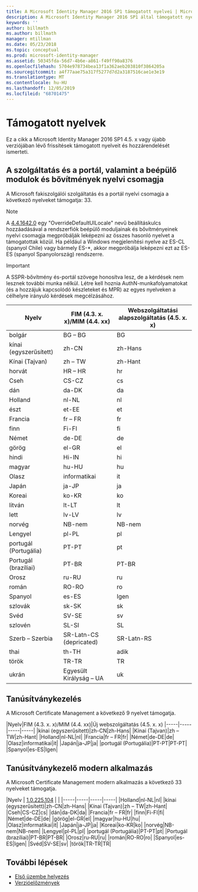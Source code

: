 ```yaml
---
title: A Microsoft Identity Manager 2016 SP1 támogatott nyelvei | Microsoft Docs
description: A Microsoft Identity Manager 2016 SP1 által támogatott nyelvek listája.
keywords: ''
author: billmath
ms.author: billmath
manager: mtillman
ms.date: 05/23/2018
ms.topic: conceptual
ms.prod: microsoft-identity-manager
ms.assetid: 50345fda-56d7-4b6e-a861-f49ff90a8376
ms.openlocfilehash: 5704e978734bea13f1a362aeb203810f3864205a
ms.sourcegitcommit: a4f77aae75a317f5277d7d2a3187516cae1e3e19
ms.translationtype: MT
ms.contentlocale: hu-HU
ms.lasthandoff: 12/05/2019
ms.locfileid: "68701475"
---
```

# <a name="supported-languages"></a>Támogatott nyelvek

Ez a cikk a Microsoft Identity Manager 2016 SP1 4.5. x vagy újabb verziójában lévő frissítések támogatott nyelveit és hozzárendelését ismerteti.

## <a name="mim-service-and-portal-and-add-ins-and-extensions-language-pack"></a>A szolgáltatás és a portál, valamint a beépülő modulok és bővítmények nyelvi csomagja 

A Microsoft fakiszolgálói szolgáltatás és a portál nyelvi csomagja a következő nyelveket támogatja: 33.  

> [!NOTE]
> A [4.4.1642.0](https://support.microsoft.com/en-us/help/4021562/hotfix-rollup-package-build-4-4-1642-0-is-available-for-microsoft) egy "OverrideDefaultUILocale" nevű beállításkulcs hozzáadásával a rendszerfiók beépülő moduljainak és bővítményeinek nyelvi csomagja megpróbálják leképezni az összes hasonló nyelvet a támogatottak közül. Ha például a Windows megjelenítési nyelve az ES-CL (spanyol Chile) vagy bármely ES-\*, akkor megpróbálja leképezni ezt az ES-ES (spanyol Spanyolország) rendszerre.

> [!IMPORTANT]
> A SSPR-bővítmény és-portál szövege honosítva lesz, de a kérdések nem lesznek további munka nélkül. Létre kell hoznia AuthN-munkafolyamatokat (és a hozzájuk kapcsolódó készleteket és MPR) az egyes nyelveken a célhelyre irányuló kérdések megcélzásához.

|       Nyelv        | FIM (4.3. x. x)/MIM (4.4. xx) | Webszolgáltatási alapszolgáltatás (4.5. x. x) |
|-----------------------|--------------------------|--------------|
|       bolgár       |          BG – BG           |      BG      |
| kínai (egyszerűsített)  |          zh-CN           |   zh-Hans    |
|   Kínai (Tajvan)    |          zh – TW           |   zh-Hant    |
|       horvát        |          HR – HR           |      hr      |
|         Cseh         |          CS-CZ           |      cs      |
|        dán         |          da-DK           |      da      |
|         Holland         |          nl-NL           |      nl      |
|       észt        |          et-EE           |      et      |
|        Francia         |          fr – FR           |      fr      |
|        finn        |          Fi-FI           |      fi      |
|        Német         |          de-DE           |      de      |
|         görög         |          el-GR           |      el      |
|         hindi         |          Hi-IN           |      hi      |
|       magyar       |          hu-HU           |      hu      |
|        Olasz        |          informatikai           |      it      |
|       Japán        |          ja-JP           |      ja      |
|        Koreai         |          ko-KR           |      ko      |
|      litván       |          lt-LT           |      lt      |
|        lett        |          lv-LV           |      lv      |
|       norvég       |          NB-nem           |    NB-nem     |
|        Lengyel         |          pl-PL           |      pl      |
| portugál (Portugália) |          PT-PT           |      pt      |
|  Portugál (brazíliai)  |          PT-BR           |    PT-BR     |
|        Orosz        |          ru-RU           |      ru      |
|       román        |          RO-RO           |      ro      |
|        Spanyol        |          es-ES           |      Igen      |
|        szlovák         |          sk-SK           |      sk      |
|        Svéd        |          SV-SE           |      sv      |
|       szlovén       |          SL-SI           |      SL      |
|   Szerb – Szerbia    |  SR-Latn-CS (depricated)  |  SR-Latn-RS  |
|         thai          |          th-TH           |      adik      |
|        török        |          TR-TR           |      TR      |
|       ukrán       |          Egyesült Királyság – UA           |      uk      |

## <a name="certificate-management"></a>Tanúsítványkezelés 
A Microsoft Certificate Management a következő 9 nyelvet támogatja. 

|Nyelv|FIM (4.3. x. x)/MIM (4.4. xx)|Új webszolgáltatás (4.5. x. x)
|-----|-----|-----|-----|
|kínai (egyszerűsített)|zh-CN|zh-Hans|
|Kínai (Tajvan)|zh – TW|zh-Hant|
|Holland|nl-NL|nl|
|Francia|fr – FR|fr|
|Német|de-DE|de|
|Olasz|informatikai|it|
|Japán|ja-JP|ja|
|portugál (Portugália)|PT-PT|PT-PT|
|Spanyol|es-ES|Igen|

## <a name="certificate-management-modern-application"></a>Tanúsítványkezelő modern alkalmazás  
A Microsoft Certificate Management modern alkalmazás a következő 33 nyelveket támogatja. 

|Nyelv | [1.0.225.104](https://www.microsoft.com/en-us/download/details.aspx?id=54954) | |
|-----|-----|-----|-----|
|Holland|nl-NL|nl|
|kínai (egyszerűsített)|zh-CN|zh-Hans|
|Kínai (Tajvan)|zh – TW|zh-Hant|
|Cseh|CS-CZ|cs|
|dán|da-DK|da|
|Francia|fr – FR|fr|
|finn|Fi-FI|fi|
|Német|de-DE|de|
|görög|el-GR|el|
|magyar|hu-HU|hu|
|Olasz|informatikai|it|
|Japán|ja-JP|ja|
|Koreai|ko-KR|ko|
|norvég|NB-nem|NB-nem|
|Lengyel|pl-PL|pl|
|portugál (Portugália)|PT-PT|pt|
|Portugál (brazíliai)|PT-BR|PT-BR|
|Orosz|ru-RU|ru|
|román|RO-RO|ro|
|Spanyol|es-ES|Igen|
|Svéd|SV-SE|sv|
|török|TR-TR|TR|

## <a name="next-steps"></a>További lépések

- [Első üzembe helyezés](microsoft-identity-manager-deploy.md)
- [Verzióelőzmények](reference/version-history.md)
